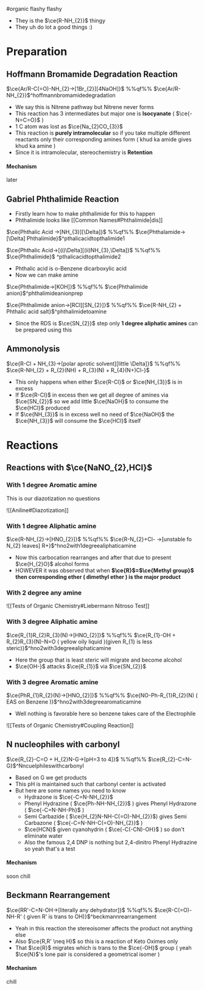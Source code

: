 #organic flashy flashy
- They is the $\ce{R-NH_{2}}$ thingy
- They uh do lot a good things :)

# Preparation

## Hoffmann Bromamide Degradation Reaction

$\ce{Ar/R-C(=O)-NH_{2}->[1Br_{2}][4NaOH]}$ %%qf%% $\ce{Ar/R-NH_{2}}$^hoffmannbromamidedegradation

- We say this is Nitrene pathway but Nitrene never forms
- This reaction has 3 intermediates but major one is **Isocyanate** ( $\ce{-N=C=O}$ )
- 1 C atom was lost as $\ce{Na_{2}CO_{3}}$
- This reaction is **purely intramolecular** so if you take multiple different reactants only their corresponding amines form ( khud ka amide gives khud ka amine )
- Since it is intramolecular, stereochemistry is **Retention**

#### Mechanism
later

## Gabriel Phthalimide Reaction

- Firstly learn how to make phthalimide for this to happen
- Phthalimide looks like [[Common Names#Phthalimide|dis]]

$\ce{Phthalic Acid ->[NH_{3}][\Delta]}$ %%qf%% $\ce{Phthalamide->[\Delta] Phthalimide}$^pthalicacidtopthalimide1

$\ce{Phthalic Acid->[(i)\Delta][(ii)NH_{3},\Delta]}$ %%qf%% $\ce{Phthalimide}$ ^pthalicacidtopthalimide2

- Phthalic acid is o-Benzene dicarboxylic acid
- Now we can make amine

$\ce{Phthalimide->[KOH]}$ %%qf%% $\ce{Phthalimide anion}$^phthalimideanionprep

$\ce{Phthalimide anion->[RCl][SN_{2}]}$ %%qf%% $\ce{R-NH_{2} + Phthalic acid salt}$^phthalimidetoamine

- Since the RDS is $\ce{SN_{2}}$ step only **1 degree aliphatic amines** can be prepared using this

## Ammonolysis

$\ce{R-Cl + NH_{3}->[polar aprotic solvent][little \Delta]}$ %%qf%% $\ce{R-NH_{2} + R_{2}(NH) + R_{3}(N) + R_{4}(N+)Cl-}$

- This only happens when either $\ce{R-Cl}$ or $\ce{NH_{3}}$ is in excess
- If $\ce{R-Cl}$ in excess then we get all degree of amines via $\ce{SN_{2}}$ so we add little $\ce{NaOH}$ to consume the $\ce{HCl}$ produced
- If $\ce{NH_{3}}$ is in excess well no need of $\ce{NaOH}$ the $\ce{NH_{3}}$ will consume the $\ce{HCl}$ itself

# Reactions

## Reactions with $\ce{NaNO_{2},HCl}$

### With 1 degree Aromatic amine

This is our diazotization no questions

![[Aniline#Diazotization]]

### With 1 degree Aliphatic amine

$\ce{R-NH_{2}->[HNO_{2}]}$ %%qf%% $\ce{R-N_{2}+Cl- ->[unstable fo N_{2} leaves] R+}$^hno2with1degreealiphaticamine

- Now this carbocation rearranges and after that due to present $\ce{H_{2}O}$ alcohol forms
- HOWEVER it was observed that when **$\ce{R}$=$\ce{Methyl group}$ then corresponding ether ( dimethyl ether ) is the major product**

### With 2 degree any amine

![[Tests of Organic Chemistry#Liebermann Nitroso Test]]

### With 3 degree Aliphatic amine

$\ce{R_{1}R_{2}R_{3}(N)->[HNO_{2}]}$ %%qf%% $\ce{R_{1}-OH + R_{2}R_{3}(N)-N=O ( yellow oily liquid )(given R_{1} is less steric)}$^hno2with3degreealiphaticamine

- Here the group that is least steric will migrate and become alcohol
- $\ce{OH-}$ attacks $\ce{R_{1}}$ via $\ce{SN_{2}}$

### With 3 degree Aromatic amine

$\ce{PhR_{1}R_{2}(N)->[HNO_{2}]}$ %%qf%% $\ce{NO-Ph-R_{1}R_{2}(N) ( EAS on Benzene )}$^hno2with3degreearomaticamine

- Well nothing is favorable here so benzene takes care of the Electrophile

![[Tests of Organic Chemistry#Coupling Reaction]]

## N nucleophiles with carbonyl

$\ce{R_{2}-C=O + H_{2}N-G->[pH=3 to 4]}$ %%qf%% $\ce{R_{2}-C=N-G}$^Nncuelphileswithcarbonyl

- Based on G we get products
- This pH is maintained such that carbonyl center is activated
- But here are some names you need to know
	 - Hydrazone is $\ce{-C=N-NH_{2}}$
	 - Phenyl Hydrazine ( $\ce{Ph-NH-NH_{2}}$ ) gives Phenyl Hydrazone ( $\ce{-C=N-NH-Ph}$ )
	 - Semi Carbazide ( $\ce{H_{2}N-NH-C(=O)-NH_{2}}$) gives Semi Carbazone                                         ( $\ce{-C=N-NH-C(=O)-NH_{2}}$ )
	 - $\ce{HCN}$ given cyanohydrin ( $\ce{-C(-CN)-OH}$ ) so don't eliminate water
	 - Also the famous 2,4 DNP is nothing but 2,4-dinitro Phenyl Hydrazine so yeah that's a test

#### Mechanism
soon chill

## Beckmann Rearrangement

$\ce{RR'-C=N-OH->[literally any dehydrator]}$ %%qf%% $\ce{R-C(=O)-NH-R' ( given R' is trans to OH)}$^beckmannrearrangement

- Yeah in this reaction the stereoisomer affects the product not anything else
- Also $\ce{R,R' \neq H}$ so this is a reaction of Keto Oximes only
- That $\ce{R}$ migrates which is trans to the $\ce{-OH}$ group ( yeah $\ce{N}$'s lone pair is considered a geometrical isomer )

#### Mechanism
chill








